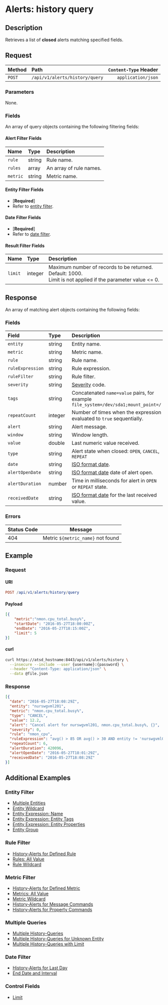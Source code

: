 # Alerts: history query

## Description

Retrieves a list of **closed** alerts matching specified fields.

## Request

| Method | Path | `Content-Type` Header|
|:---|:---|---:|
| `POST` | `/api/v1/alerts/history/query` | `application/json` |

### Parameters

None.

### Fields

An array of query objects containing the following filtering fields:

#### Alert Filter Fields

| **Name**  | **Type** | **Description**  |
|:---|:---|:---|
| `rule`       | string | Rule name.        |
| `rules`       | array | An array of rule names. |
| `metric`     | string | Metric name. |

#### Entity Filter Fields

* [**Required**]
* Refer to [entity filter](../filter-entity.md).

#### Date Filter Fields

* [**Required**]
* Refer to [date filter](../filter-date.md).

#### Result Filter Fields

| **Name**  | **Type** | **Description**  |
|:---|:---|:---|
| `limit`   | integer | Maximum number of records to be returned. Default: 1000.<br>Limit is not applied if the parameter value <= 0. |

## Response

An array of matching alert objects containing the following fields:

### Fields

| **Field** | **Type** | **Description** |
|:---|:---|:---|
| `entity` | string | Entity name. |
| `metric` | string | Metric name.  |
| `rule` | string | Rule name. |
| `ruleExpression` | string | Rule expression. |
| `ruleFilter` | string | Rule filter. |
| `severity`  | string | [Severity](../../../api/data/severity.md) code.  |
| `tags` | string | Concatenated `name=value` pairs, for example `file_system=/dev/sda1;mount_point=/` |
| `repeatCount` | integer | Number of times when the expression evaluated to `true` sequentially.  |
| `alert` | string | Alert message.  |
| `window` | string | Window length. |
| `value` | double | Last numeric value received. |
| `type` | string | Alert state when closed: `OPEN`, `CANCEL`, `REPEAT`  |
| `date` | string | [ISO format date](../../../shared/date-format.md).  |
| `alertOpenDate` | string | [ISO format date](../../../shared/date-format.md) date of alert open.  |
| `alertDuration` | number | Time in milliseconds for alert in `OPEN` or `REPEAT` state.  |
| `receivedDate` | string | [ISO format date](../../../shared/date-format.md) for the last received value.  |

### Errors

| Status Code| Message |
| --- | --- |
| 404 | Metric `${metric_name}` not found |

## Example

### Request

#### URI

```elm
POST /api/v1/alerts/history/query
```

#### Payload

```json
[{
    "metric":"nmon.cpu_total.busy%",
    "startDate": "2016-05-27T18:00:00Z",
    "endDate": "2016-05-27T18:15:00Z",
    "limit": 5
}]
```

#### curl

```bash
curl https://atsd_hostname:8443/api/v1/alerts/history \
  --insecure --include --user {username}:{password} \
  --header "Content-Type: application/json" \
  --data @file.json
```

### Response

```json
[{
  "date": "2016-05-27T18:08:29Z",
  "entity": "nurswgvml201",
  "metric": "nmon.cpu_total.busy%",
  "type": "CANCEL",
  "value": 12.2,
  "alert": "Cancel alert for nurswgvml201, nmon.cpu_total.busy%, {}",
  "severity": 0,
  "rule": "nmon_cpu",
  "ruleExpression": "avg() > 85 OR avg() > 30 AND entity != 'nurswgvml006'",
  "repeatCount": 6,
  "alertDuration": 420096,
  "alertOpenDate": "2016-05-27T18:01:29Z",
  "receivedDate": "2016-05-27T18:08:29Z"
}]
```

## Additional Examples

### Entity Filter

* [Multiple Entities](examples/history-query/alerts-history-query-multiple-entity.md)
* [Entity Wildcard](examples/history-query/alerts-history-query-entity-wildcard.md)
* [Entity Expression: Name](examples/history-query/alerts-history-query-entity-expression-name.md)
* [Entity Expression: Entity Tags](examples/history-query/alerts-history-query-entity-expression-entity-tags.md)
* [Entity Expression: Entity Properties](examples/history-query/alerts-history-query-entity-expression-entity-properties.md)
* [Entity Group](examples/history-query/alerts-history-query-entity-group.md)

### Rule Filter

* [History-Alerts for Defined Rule](examples/history-query/alerts-history-query-defined-rule.md)
* [Rules: All Value](examples/history-query/alerts-history-query-rules-all-value.md)
* [Rule Wildcard](examples/history-query/alerts-history-query-rule-wildcard.md)

### Metric Filter

* [History-Alerts for Defined Metric](examples/history-query/alerts-history-query-defined-metric.md)
* [Metrics: All Value](examples/history-query/alerts-history-query-metrics-all-value.md)
* [Metric Wildcard](examples/history-query/alerts-history-query-metric-wildcard.md)
* [History-Alerts for Message Commands](examples/history-query/alerts-history-query-message-commands.md)
* [History-Alerts for Property Commands](examples/history-query/alerts-history-query-property-commands.md)

### Multiple Queries

* [Multiple History-Queries](examples/history-query/alerts-history-query-multiple-queries.md)
* [Multiple History-Queries for Unknown Entity](examples/history-query/alerts-history-query-multiple-queries-unknown-entity.md)
* [Multiple History-Queries with Limit](examples/history-query/alerts-history-query-multiple-queries-limit.md)

### Date Filter

* [History-Alerts for Last Day](examples/history-query/alerts-history-query-last-day.md)
* [End Date and Interval](examples/history-query/alerts-history-query-enddate-interval.md)

### Control Fields

* [Limit](examples/history-query/alerts-history-query-limit.md)
